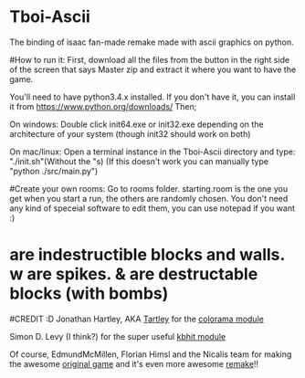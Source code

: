 # Tboi-Ascii
  The binding of isaac fan-made remake made with ascii graphics on python.

#How to run it:
  First, download all the files from the button in the right side of the screen that says Master zip and extract it where you want to have the game. 
  
  You'll need to have python3.4.x installed. If you don't have it, you can install it from https://www.python.org/downloads/
Then;

On windows: Double click init64.exe or init32.exe depending on the architecture of your system (though init32 should work on both)
  	
On mac/linux: Open a terminal instance in the Tboi-Ascii directory and type: "./init.sh"(Without the "s) (If this doesn't work you can manually type "python ./src/main.py")  
  
#Create your own rooms:
  Go to rooms folder. starting.room is the one you get when you start a run, the others are randomly chosen. 
  You don't need any kind of speceial software to edit them, you can use notepad if you want :)

  # are indestructible blocks and walls. w are spikes. & are destructable blocks (with bombs)

#CREDIT :D
  Jonathan Hartley, AKA [Tartley](http://tartley.com/) for the [colorama module](https://pypi.python.org/pypi/colorama)
  
  Simon D. Levy (I think?) for the super useful [kbhit module](http://home.wlu.edu/~levys/software/kbhit.py)
  
  Of course, EdmundMcMillen, Florian Himsl and the Nicalis team for making the awesome [original game](http://store.steampowered.com/app/113200) and it's even more awesome [remake](http://store.steampowered.com/app/250900)!!
